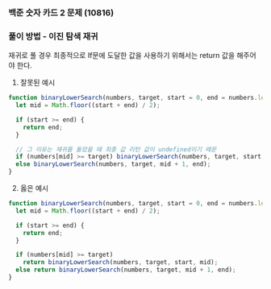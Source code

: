 ### 백준 숫자 카드 2 문제 (10816)

### 풀이 방법 - 이진 탐색 재귀

재귀로 풀 경우 최종적으로 If문에 도달한 값을 사용하기 위해서는 return 값을 해주어야 한다.

1. 잘못된 예시

```javascript
function binaryLowerSearch(numbers, target, start = 0, end = numbers.length) {
  let mid = Math.floor((start + end) / 2);

  if (start >= end) {
    return end;
  }

  // 그 이유는 재귀를 돌았을 때 최종 값 리턴 값이 undefined이기 때문
  if (numbers[mid] >= target) binaryLowerSearch(numbers, target, start, mid);
  else binaryLowerSearch(numbers, target, mid + 1, end);
}
```

2. 옳은 예시

```javascript
function binaryLowerSearch(numbers, target, start = 0, end = numbers.length) {
  let mid = Math.floor((start + end) / 2);

  if (start >= end) {
    return end;
  }

  if (numbers[mid] >= target)
    return binaryLowerSearch(numbers, target, start, mid);
  else return binaryLowerSearch(numbers, target, mid + 1, end);
}
```
